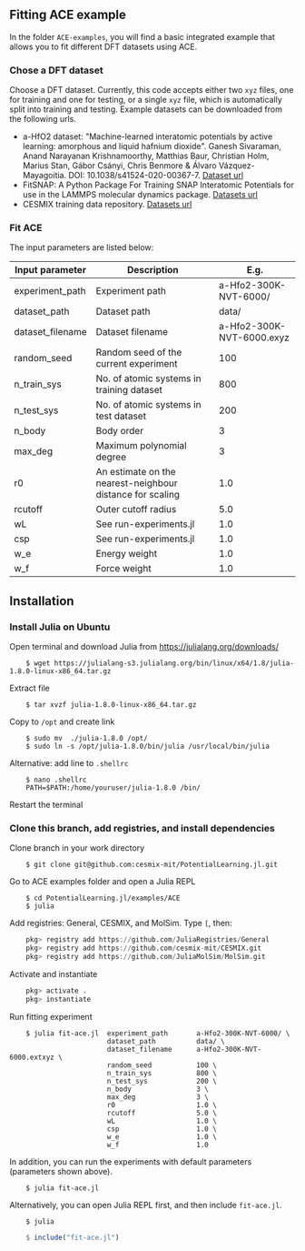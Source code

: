 ## Fitting ACE example

In the folder `ACE-examples`, you will find a basic integrated example that allows you to fit different DFT datasets using ACE.


### Chose a DFT dataset

Choose a DFT dataset. Currently, this code accepts either two `xyz` files, one for training and one for testing, or a single `xyz` file, which is automatically split into training and testing. Example datasets can be downloaded from the following urls.
- a-HfO2 dataset: "Machine-learned interatomic potentials by active learning: amorphous and liquid hafnium dioxide". Ganesh Sivaraman, Anand Narayanan Krishnamoorthy, Matthias Baur, Christian Holm, Marius Stan, Gábor Csányi, Chris Benmore & Álvaro Vázquez-Mayagoitia. DOI: 10.1038/s41524-020-00367-7. [Dataset url](https://github.com/argonne-lcf/active-learning-md/tree/master/data)
- FitSNAP: A Python Package For Training SNAP Interatomic Potentials for use in the LAMMPS molecular dynamics package. [Datasets url](https://github.com/FitSNAP/FitSNAP/tree/master/examples)
- CESMIX training data repository. [Datasets url](https://github.com/cesmix-mit/TrainingData)


### Fit ACE

The input parameters are listed below:

| Input parameter      | Description                                               | E.g.                      |
|----------------------|-----------------------------------------------------------|---------------------------|
| experiment_path      | Experiment path                                           | a-Hfo2-300K-NVT-6000/     |
| dataset_path         | Dataset path                                              | data/                     |
| dataset_filename     | Dataset filename                                          | a-Hfo2-300K-NVT-6000.exyz |
| random_seed          | Random seed of the current experiment                     | 100                       |
| n_train_sys          | No. of atomic systems in training dataset                 | 800                       |
| n_test_sys           | No. of atomic systems in test dataset                     | 200                       |
| n_body               | Body order                                                | 3                         |
| max_deg              | Maximum polynomial degree                                 | 3                         |
| r0                   | An estimate on the nearest-neighbour distance for scaling | 1.0                       |
| rcutoff              | Outer cutoff radius                                       | 5.0                       |
| wL                   | See run-experiments.jl                                    | 1.0                       |
| csp                  | See run-experiments.jl                                    | 1.0                       |
| w_e                  | Energy weight                                             | 1.0                       |
| w_f                  | Force weight                                              | 1.0                       |


## Installation

### Install Julia on Ubuntu

Open terminal and download Julia from https://julialang.org/downloads/
```shell
    $ wget https://julialang-s3.julialang.org/bin/linux/x64/1.8/julia-1.8.0-linux-x86_64.tar.gz
```
Extract file
```shell
    $ tar xvzf julia-1.8.0-linux-x86_64.tar.gz
```
Copy to `/opt` and create link
```shell
    $ sudo mv  ./julia-1.8.0 /opt/
    $ sudo ln -s /opt/julia-1.8.0/bin/julia /usr/local/bin/julia
```
Alternative: add line to `.shellrc`
```shell
    $ nano .shellrc
    PATH=$PATH:/home/youruser/julia-1.8.0 /bin/
```
Restart the terminal


### Clone this branch, add registries, and install dependencies

Clone branch in your work directory
```shell
    $ git clone git@github.com:cesmix-mit/PotentialLearning.jl.git
```
Go to ACE examples folder and open a Julia REPL
```shell
    $ cd PotentialLearning.jl/examples/ACE
    $ julia
```
Add registries: General, CESMIX, and MolSim. Type `[`, then:
```julia
    pkg> registry add https://github.com/JuliaRegistries/General
    pkg> registry add https://github.com/cesmix-mit/CESMIX.git 
    pkg> registry add https://github.com/JuliaMolSim/MolSim.git
```
Activate and instantiate
```julia
    pkg> activate .
    pkg> instantiate
```

<!--Install dependencies-->

<!--```julia-->
<!--    pkg> add https://github.com/dahtah/DPP.jl.git-->
<!--    pkg> add AtomsBase-->
<!--    pkg> add Unitful-->
<!--    pkg> add UnitfulAtomic-->
<!--    pkg> add InteratomicPotentials -->
<!--    pkg> add InteratomicBasisPotentials-->
<!--    pkg> add PotentialLearning-->
<!--    pkg> add JulIP-->
<!--    pkg> add ACE1-->
<!--    pkg> add OrderedCollections-->
<!--    pkg> add ProgressBars-->
<!--    pkg> add Plots-->
<!--```-->

Run fitting experiment
```shell
    $ julia fit-ace.jl  experiment_path       a-Hfo2-300K-NVT-6000/ \
                        dataset_path          data/ \
                        dataset_filename      a-Hfo2-300K-NVT-6000.extxyz \
                        random_seed           100 \
                        n_train_sys           800 \
                        n_test_sys            200 \
                        n_body                3 \
                        max_deg               3 \
                        r0                    1.0 \
                        rcutoff               5.0 \
                        wL                    1.0 \
                        csp                   1.0 \
                        w_e                   1.0 \
                        w_f                   1.0
```

In addition, you can run the experiments with default parameters (parameters shown above).
```shell
    $ julia fit-ace.jl
```

Alternatively, you can open Julia REPL first, and then include `fit-ace.jl`.
```shell
    $ julia
```
```julia
    $ include("fit-ace.jl")
```

